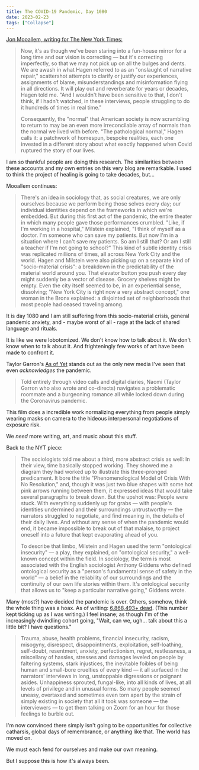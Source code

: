 ```yaml
---
title: The COVID-19 Pandemic, Day 1080
date: 2023-02-23
tags: ["Collapse"]
---
```


[Jon Mooallem, writing for The New York Times:](https://www.nytimes.com/interactive/2023/02/22/magazine/covid-pandemic-oral-history.html)

> Now, it's as though we've been staring into a fun-house mirror for a long time and our vision is correcting — but it's correcting imperfectly, so that we may not pick up on all the bulges and dents. We are awash in what Hagen referred to as an "onslaught of narrative repair," scattershot attempts to clarify or justify our experiences, assignments of blame, misunderstandings and misinformation flying in all directions. It will play out and reverberate for years or decades, Hagen told me. "And I wouldn't have been sensitive to that, I don't think, if I hadn't watched, in these interviews, people struggling to do it hundreds of times in real time."
>
> Consequently, the "normal" that American society is now scrambling to return to may be an even more irreconcilable array of normals than the normal we lived with before. "The pathological normal," Hagen calls it: a patchwork of homespun, bespoke realities, each one invested in a different story about what exactly happened when Covid ruptured the story of our lives.

I am so thankful people are doing this research. The similarities between these accounts and my own entries on this very blog are remarkable. I used to think the project of healing is going to take decades, but...

Mooallem continues:

> There's an idea in sociology that, as social creatures, we are only ourselves because we perform being those selves every day; our individual identities depend on the frameworks in which we're embedded. But during this first act of the pandemic, the entire theater in which many people gave those performances crumbled. "Like, if I'm working in a hospital," Milstein explained, "I think of myself as a doctor. I'm someone who can save my patients. But now I'm in a situation where I can't save my patients. So am I still that? Or am I still a teacher if I'm not going to school?" This kind of subtle identity crisis was replicated millions of times, all across New York City and the world. Hagen and Milstein were also picking up on a separate kind of "socio-material crisis": a breakdown in the predictability of the material world around you. That elevator button you push every day might suddenly be a vector of disease. Grocery shelves might be empty. Even the city itself seemed to be, in an experiential sense, dissolving; "New York City is right now a very abstract concept," one woman in the Bronx explained: a disjointed set of neighborhoods that most people had ceased traveling among.

It is day 1080 and I am still suffering from this socio-material crisis, general pandemic anxiety, and - maybe worst of all - rage at the lack of shared language and rituals.

It is like we were lobotomized. We don't know how to talk about it. We don't know when to talk about it. And frighteningly few works of art have been made to confront it.

Taylor Garron's [As of Yet](https://www.rottentomatoes.com/m/as_of_yet) stands out as the only new media I've seen that even _acknowledges_ the pandemic.

> Told entirely through video calls and digital diaries, Naomi (Taylor Garron who also wrote and co-directs) navigates a problematic roommate and a burgeoning romance all while locked down during the Coronavirus pandemic.

This film does a incredible work normalizing everything from people simply wearing masks on camera to the hideous interpersonal negotiations of exposure risk.

We _need_ more writing, art, and music about this stuff.

Back to the NYT piece:

> The sociologists told me about a third, more abstract crisis as well: In their view, time basically stopped working. They showed me a diagram they had worked up to illustrate this three-pronged predicament. It bore the title "Phenomenological Model of Crisis With No Resolution," and, though it was just two blue shapes with some hot pink arrows running between them, it expressed ideas that would take several paragraphs to break down. But the upshot was: People were stuck. With everything suddenly up for grabs — with people's identities undermined and their surroundings untrustworthy — the narrators struggled to negotiate, and find meaning in, the details of their daily lives. And without any sense of when the pandemic would end, it became impossible to break out of that malaise, to project oneself into a future that kept evaporating ahead of you.
>
> To describe that limbo, Milstein and Hagen used the term "ontological insecurity" — a play, they explained, on "ontological security," a well-known concept within the field. In sociology, the term is most associated with the English sociologist Anthony Giddens who defined ontological security as a "person's fundamental sense of safety in the world" — a belief in the reliability of our surroundings and the continuity of our own life stories within them. It's ontological security that allows us to "keep a particular narrative going," Giddens wrote.

Many (most?) have decided the pandemic is over. Others, somehow, think the whole thing was a hoax. As of writing: [6,868,493+ dead](https://coronavirus.jhu.edu/map.html). (This number kept ticking up as I was writing.) I feel insane; as though I'm of the increasingly dwindling cohort going, "Wait, can we, ugh... talk about this a little bit? I have questions."

> Trauma, abuse, health problems, financial insecurity, racism, misogyny, disrespect, disappointments, exploitation, self-loathing, self-doubt, resentment, anxiety, perfectionism, regret, restlessness, a miscellany of hassles, stresses and damages leveled on people by faltering systems, stark injustices, the inevitable foibles of being human and small-bore cruelties of every kind — it all surfaced in the narrators' interviews in long, unstoppable digressions or poignant asides. Unhappiness sprouted, fungal-like, into all kinds of lives, at all levels of privilege and in unusual forms. So many people seemed uneasy, overtaxed and sometimes even torn apart by the strain of simply existing in society that all it took was someone — the interviewers — to get them talking on Zoom for an hour for those feelings to burble out.

I'm now convinced there simply isn't going to be opportunities for collective catharsis, global days of remembrance, or anything like that. The world has moved on.

We must each fend for ourselves and make our own meaning.

But I suppose this is how it's always been.
